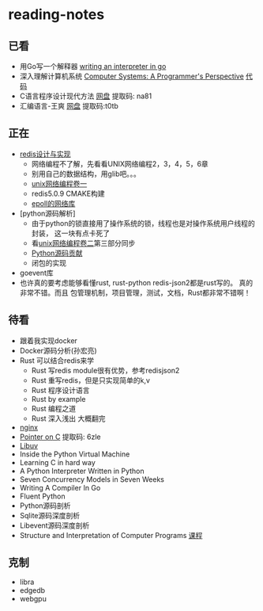 # reading-notes

## 已看
- 用Go写一个解释器 [writing an interpreter in go](https://github.com/OhBonsai/reading-notes/blob/master/writing-an-interpreter-in-Go/writing-an-interpreter-in-Go.pdf)
- 深入理解计算机系统 [Computer Systems: A Programmer's Perspective](https://github.com/OhBonsai/reading-notes/blob/master/a-programmers-perspective-prentice-hall/a-programmers-perspective-prentice-hall.pdf)  [代码](http://csapp.cs.cmu.edu/public/code.html)
- C语言程序设计现代方法 [网盘](https://pan.baidu.com/s/16q9Zfb2gnBrvetNQYrE5rg) 提取码: na81
- 汇编语言-王爽 [网盘](https://pan.baidu.com/s/1QEFn3khyphuZ8uc6vWjNLw) 提取码:t0tb


## 正在
- [redis设计与实现](https://pan.baidu.com/s/1zodfxpfsvzGiW5v7LYWCcQ)
    - 网络编程不了解，先看看UNIX网络编程2，3，4，5，6章
    - 别用自己的数据结构，用glib吧。。。
    - [unix网络编程卷一]()
    - redis5.0.9 CMAKE构建
    - [epoll的网络库](https://mp.weixin.qq.com/s/agIYfq_7Bu6WAJ-zJ2f1CQ)
- [python源码解析]
    - 由于python的锁直接用了操作系统的锁，线程也是对操作系统用户线程的封装， 这一块有点卡死了
    - 看[unix网络编程卷二]()第三部分同步
    - [Python源码贡献](https://devguide.python.org/coverage/)
    - 闭包的实现
- goevent库
- 也许真的要考虑能够看懂rust, rust-python redis-json2都是rust写的。 真的非常不错。而且
包管理机制，项目管理，测试，文档，Rust都非常不错啊！


## 待看
- 跟着我实现docker
- Docker源码分析(孙宏亮)
- Rust 可以结合redis来学
    - Rust 写redis module很有优势，参考redisjson2
    - Rust 重写redis，但是只实现简单的k,v
    - Rust 程序设计语言
    - Rust by example
    - Rust 编程之道 
    - Rust 深入浅出 大概翻完
- [nginx](https://github.com/y123456yz/reading-code-of-nginx-1.9.2)
- [Pointer on C](https://pan.baidu.com/s/19fO3yW7XSQl4kZpEZwciqQ)  提取码: 6zle
- [Libuv](https://github.com/luohaha/Chinese-uvbookl)
- Inside the Python Virtual Machine
- Learning C in hard way
- A Python Interpreter Written in Python
- Seven Concurrency Models in Seven Weeks
- Writing A Compiler In Go
- Fluent Python
- Python源码剖析
- Sqlite源码深度剖析
- Libevent源码深度剖析
- Structure and Interpretation of Computer Programs [课程](https://ocw.mit.edu/courses/electrical-engineering-and-computer-science/6-001-structure-and-interpretation-of-computer-programs-spring-2005/video-lectures/)


## 克制
- libra
- edgedb
- webgpu

